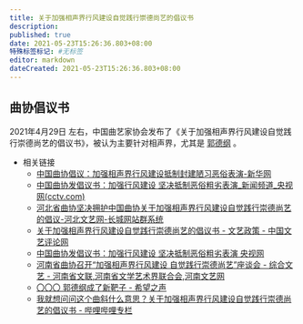 ```yaml
---
title: 关于加强相声界行风建设自觉践行崇德尚艺的倡议书
description:
published: true
date: 2021-05-23T15:26:36.803+08:00
特殊标签标记: #无标签
editor: markdown
dateCreated: 2021-05-23T15:26:36.803+08:00
---
```


## 曲协倡议书

2021年4月29日 左右，中国曲艺家协会发布了《关于加强相声界行风建设自觉践行崇德尚艺的倡议书》，被认为主要针对相声界，尤其是 [郭德纲](/people/郭德纲.md) 。

+ 相关链接
    + [中国曲协倡议：加强相声界行风建设抵制封建陋习恶俗表演-新华网](https://web.archive.org/web/20210520053318/http://www.xinhuanet.com/culture/2021-04/30/c_1127394178.htm)
    + [中国曲协发倡议书：加强行风建设 坚决抵制恶俗粗劣表演_新闻频道_央视网(cctv.com)](https://web.archive.org/web/20210522033923/https://news.cctv.com/2021/04/29/ARTI4CCtbG0oSbEaZVXjf8ri210429.shtml)
    + [河北省曲协坚决拥护中国曲协关于加强相声界行风建设自觉践行崇德尚艺的倡议-河北文艺网-长城网站群系统](https://web.archive.org/web/20210522021735/http://wenyi.hebei.com.cn/system/2021/05/11/030092976.shtml)
    + [关于加强相声界行风建设自觉践行崇德尚艺的倡议书 - 文艺政策 - 中国文艺评论网](https://web.archive.org/web/20210522021820/http://www.zgwypl.com/show-133-47591-1.html)
    + [中国曲协发倡议书：加强行风建设 坚决抵制恶俗粗劣表演 央视网](https://web.archive.org/web/20210522033923/https://news.cctv.com/2021/04/29/ARTI4CCtbG0oSbEaZVXjf8ri210429.shtml)
    + [河南省曲协召开“加强相声界行风建设 自觉践行崇德尚艺”座谈会 - 综合文艺 - 河南省文联,河南省文学艺术界联合会,河南文艺网](https://web.archive.org/web/20210522022004/http://www.hnwy.org.cn/index.php?m=content&c=index&a=show&catid=23&id=1512)
    + [〇〇〇 郭德纲成了新靶子 - 希望之声](https://web.archive.org/web/20210513233514/https://www.soundofhope.org/post/505139)
    + [我就想问问这个曲斜什么意思？关于加强相声界行风建设自觉践行崇德尚艺的倡议书 - 哔哩哔哩专栏](https://archive.is/5rVDu "https://www.bilibili.com/read/cv11086549/")
